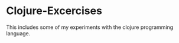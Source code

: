 # Clojure-Excercises


This includes some of my experiments with the clojure programming language. 
